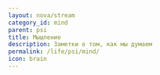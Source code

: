 ```yaml
---
layout: nova/stream
category_id: mind
parent: psi
title: Мышление
description: Заметки о том, как мы думаем
permalink: /life/psi/mind/
icon: brain
---
```

